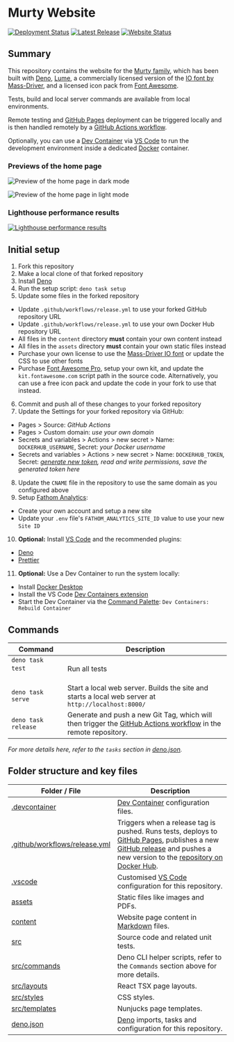 # Murty Website

[ ![Deployment Status](https://img.shields.io/github/actions/workflow/status/brendanmurty/site/release.yml?label=Deployment%20Status&style=flat-square&color=%2323c5b0&labelColor=%23222222)](https://github.com/brendanmurty/site/actions/workflows/release.yml)
[ ![Latest Release](https://img.shields.io/github/v/release/brendanmurty/site?label=Latest%20Release&style=flat-square&color=%2323c5b0&labelColor=%23222222)](https://github.com/brendanmurty/site/releases)
[ ![Website Status](https://img.shields.io/website?url=https%3A%2F%2Fmurty.au&up_message=online&down_message=offline&style=flat-square&logo=globe&label=Website%20Status&labelColor=%23222222)](https://murty.au)

## Summary

This repository contains the website for the [Murty family](https://murty.au/), which has been built with [Deno](https://deno.land/), [Lume](https://lumeland.github.io/), a commercially licensed version of the [IO font by Mass-Driver](https://io.mass-driver.com/), and a licensed icon pack from [Font Awesome](https://fontawesome.com/).

Tests, build and local server commands are available from local environments.

Remote testing and [GitHub Pages](https://pages.github.com/) deployment can be triggered locally and is then handled remotely by a [GitHub Actions workflow](.github/workflows/release.yml).

Optionally, you can use a [Dev Container](https://code.visualstudio.com/docs/devcontainers/containers) via [VS Code](https://code.visualstudio.com/) to run the development environment inside a dedicated [Docker](https://www.docker.com/) container.

### Previews of the home page

![Preview of the home page in dark mode](assets/docs/home-dark.png)

![Preview of the home page in light mode](assets/docs/home-light.png)

### Lighthouse performance results

[![Lighthouse performance results](assets/docs/page-speed-results.png)](https://pagespeed.web.dev/analysis/https-murty-au/wg542m8oqq?form_factor=desktop)

## Initial setup

1. Fork this repository
2. Make a local clone of that forked repository
3. Install [Deno](https://docs.deno.com/runtime/manual/getting_started/installation/)
4. Run the setup script: `deno task setup`
5. Update some files in the forked repository

- Update `.github/workflows/release.yml` to use your forked GitHub repository URL
- Update `.github/workflows/release.yml` to use your own Docker Hub repository URL
- All files in the `content` directory **must** contain your own content instead
- All files in the `assets` directory **must** contain your own static files instead
- Purchase your own license to use the [Mass-Driver IO font](https://io.mass-driver.com/) or update the CSS to use other fonts
- Purchase [Font Awesome Pro](https://fontawesome.com/), setup your own kit, and update the `kit.fontawesome.com` script path in the source code. Alternatively, you can use a free icon pack and update the code in your fork to use that instead.

6. Commit and push all of these changes to your forked repository
7. Update the Settings for your forked repository via GitHub:

- Pages > Source: _GitHub Actions_
- Pages > Custom domain: _use your own domain_
- Secrets and variables > Actions > new secret > Name: `DOCKERHUB_USERNAME`, Secret: _your Docker username_
- Secrets and variables > Actions > new secret > Name: `DOCKERHUB_TOKEN`, Secret: _[generate new token](https://app.docker.com/settings/personal-access-tokens), read and write permissions, save the generated token here_

8. Update the `CNAME` file in the repository to use the same domain as you configured above
9. Setup [Fathom Analytics](https://usefathom.com/):

- Create your own account and setup a new site
- Update your `.env` file's `FATHOM_ANALYTICS_SITE_ID` value to use your new `Site ID`

10. **Optional:** Install [VS Code](https://code.visualstudio.com/) and the recommended plugins:

- [Deno](https://marketplace.visualstudio.com/items?itemName=denoland.vscode-deno)
- [Prettier](https://marketplace.visualstudio.com/items?itemName=esbenp.prettier-vscode)

11. **Optional:** Use a Dev Container to run the system locally:

- Install [Docker Desktop](https://www.docker.com/products/docker-desktop/)
- Install the VS Code [Dev Containers extension](https://marketplace.visualstudio.com/items?itemName=ms-vscode-remote.remote-containers)
- Start the Dev Container via the [Command Palette](https://code.visualstudio.com/docs/getstarted/userinterface#_command-palette): `Dev Containers: Rebuild Container`

## Commands

| Command | Description |
| ---- | ---- |
| `deno task test` &nbsp; &nbsp; &nbsp; &nbsp; &nbsp; &nbsp; &nbsp; &nbsp; &nbsp; &nbsp;  | Run all tests |
| `deno task serve` | Start a local web server. Builds the site and starts a local web server at `http://localhost:8000/` |
| `deno task release` | Generate and push a new Git Tag, which will then trigger the [GitHub Actions workflow](.github/workflows/release.yml) in the remote repository. |

_For more details here, refer to the `tasks` section in [deno.json](deno.json)._

## Folder structure and key files

| Folder / File | Description |
| ---- | ---- |
| [.devcontainer](.devcontainer) | [Dev Container](https://code.visualstudio.com/docs/devcontainers/containers) configuration files. |
| [.github/workflows/release.yml](.github/workflows/release.yml) | Triggers when a release tag is pushed. Runs tests, deploys to [GitHub Pages](https://pages.github.com/), publishes a new [GitHub release](https://github.com/brendanmurty/site/releases) and pushes a new version to the [repository on Docker Hub](https://hub.docker.com/r/brendanmurty/site). |
| [.vscode](.vscode/) | Customised [VS Code](https://code.visualstudio.com/) configuration for this repository. |
| [assets](assets/) | Static files like images and PDFs. |
| [content](content/) | Website page content in [Markdown](https://daringfireball.net/projects/markdown/syntax) files. |
| [src](src/) | Source code and related unit tests. |
| [src/commands](src/commands) | Deno CLI helper scripts, refer to the `Commands` section above for more details. |
| [src/layouts](src/layouts) | React TSX page layouts. |
| [src/styles](src/styles) | CSS styles. |
| [src/templates](src/templates) | Nunjucks page templates. |
| [deno.json](deno.json) | [Deno](https://deno.land/) imports, tasks and configuration for this repository. |
